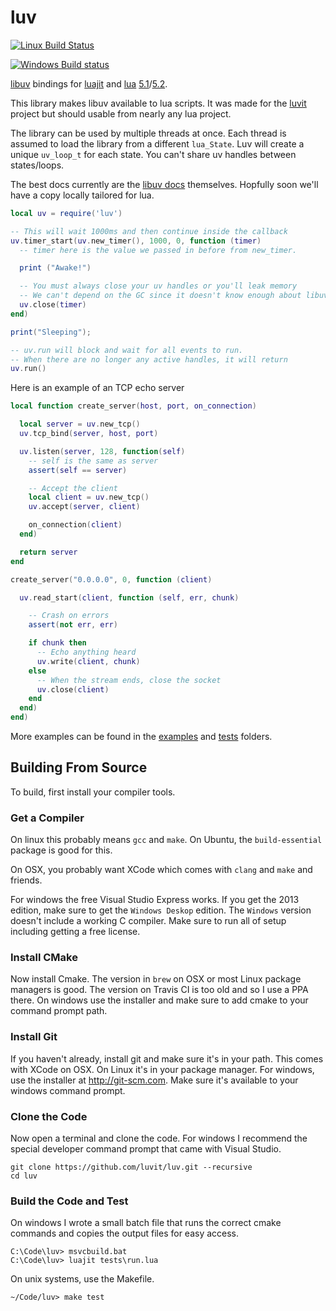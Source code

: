 luv
===

[![Linux Build Status](https://travis-ci.org/luvit/luv.svg?branch=master)](https://travis-ci.org/luvit/luv)

[![Windows Build status](https://ci.appveyor.com/api/projects/status/uo1qhdcc0vcqsiok/branch/master?svg=true)](https://ci.appveyor.com/project/racker-buildbot/luv/branch/master)

[libuv](https://github.com/joyent/libuv) bindings for [luajit](http://luajit.org/) and [lua](http://www.lua.org/) [5.1](http://www.lua.org/manual/5.1/manual.html)/[5.2](http://www.lua.org/manual/5.2/manual.html).

This library makes libuv available to lua scripts.  It was made for the [luvit](http://luvit.io/) project but should usable from nearly any lua project.

The library can be used by multiple threads at once.  Each thread is assumed to load the library from a different `lua_State`.  Luv will create a unique `uv_loop_t` for each state.  You can't share uv handles between states/loops.

The best docs currently are the [libuv docs](http://docs.libuv.org/) themselves.  Hopfully soon we'll have a copy locally tailored for lua.

```lua
local uv = require('luv')

-- This will wait 1000ms and then continue inside the callback
uv.timer_start(uv.new_timer(), 1000, 0, function (timer)
  -- timer here is the value we passed in before from new_timer.

  print ("Awake!")

  -- You must always close your uv handles or you'll leak memory
  -- We can't depend on the GC since it doesn't know enough about libuv.
  uv.close(timer)
end)

print("Sleeping");

-- uv.run will block and wait for all events to run.
-- When there are no longer any active handles, it will return
uv.run()
```


Here is an example of an TCP echo server
```lua
local function create_server(host, port, on_connection)

  local server = uv.new_tcp()
  uv.tcp_bind(server, host, port)

  uv.listen(server, 128, function(self)
    -- self is the same as server
    assert(self == server)

    -- Accept the client
    local client = uv.new_tcp()
    uv.accept(server, client)

    on_connection(client)
  end)

  return server
end

create_server("0.0.0.0", 0, function (client)

  uv.read_start(client, function (self, err, chunk)

    -- Crash on errors
    assert(not err, err)

    if chunk then
      -- Echo anything heard
      uv.write(client, chunk)
    else
      -- When the stream ends, close the socket
      uv.close(client)
    end
  end)
end)
```

More examples can be found in the [examples](examples) and [tests](tests) folders.

## Building From Source

To build, first install your compiler tools.

### Get a Compiler

On linux this probably means `gcc` and `make`.  On Ubuntu, the `build-essential`
package is good for this.

On OSX, you probably want XCode which comes with `clang` and `make` and friends.

For windows the free Visual Studio Express works.  If you get the 2013 edition,
make sure to get the `Windows Deskop` edition.  The `Windows` version doesn't
include a working C compiler.  Make sure to run all of setup including getting a
free license.

### Install CMake

Now install Cmake.  The version in `brew` on OSX or most Linux package managers
is good.  The version on Travis CI is too old and so I use a PPA there.  On
windows use the installer and make sure to add cmake to your command prompt
path.

### Install Git

If you haven't already, install git and make sure it's in your path.  This comes
with XCode on OSX.  On Linux it's in your package manager.  For windows, use the
installer at <http://git-scm.com>.  Make sure it's available to your windows
command prompt.

### Clone the Code

Now open a terminal and clone the code.  For windows I recommend the special
developer command prompt that came with Visual Studio.

```
git clone https://github.com/luvit/luv.git --recursive
cd luv
```

### Build the Code and Test

On windows I wrote a small batch file that runs the correct cmake commands and
copies the output files for easy access.

```
C:\Code\luv> msvcbuild.bat
C:\Code\luv> luajit tests\run.lua
```

On unix systems, use the Makefile.

```
~/Code/luv> make test
```
